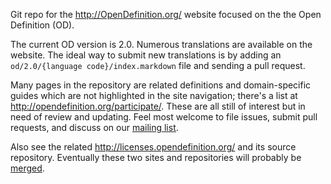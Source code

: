 Git repo for the <http://OpenDefinition.org/> website focused on the
the Open Definition (OD).

The current OD version is 2.0. Numerous translations are available
on the website. The ideal way to submit new translations is by adding
an `od/2.0/{language code}/index.markdown` file and sending a pull request.

Many pages in the repository are related definitions and domain-specific
guides which are not highlighted in the site navigation; there's a
list at <http://opendefinition.org/participate/>. These are all still
of interest but in need of review and updating. Feel most welcome
to file issues, submit pull requests, and discuss on our [mailing
list](http://lists.okfn.org/mailman/listinfo/od-discuss).

Also see the related <http://licenses.opendefinition.org/> and its source
repository. Eventually these two sites and repositories will probably be
[merged](https://github.com/okfn/opendefinition/issues/7).
